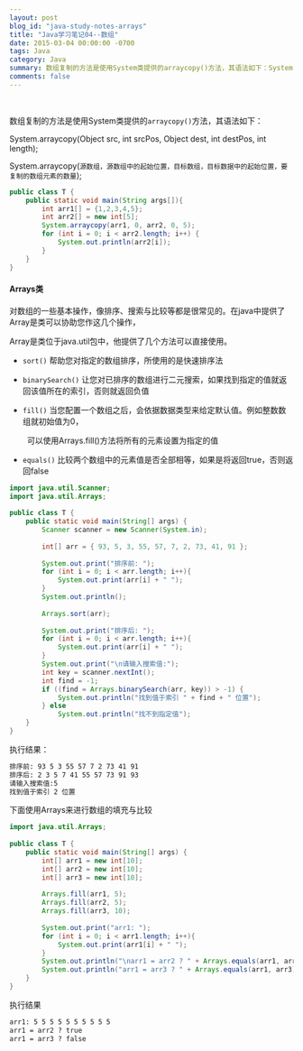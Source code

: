 ```yaml
---
layout: post
blog_id: "java-study-notes-arrays"
title: "Java学习笔记04--数组"
date: 2015-03-04 00:00:00 -0700
tags: Java
category: Java
summary: 数组复制的方法是使用System类提供的arraycopy()方法，其语法如下：System.arraycopy(Object src, int srcPos, Object dest, int destPos, int length);
comments: false
---
```

<br>

数组复制的方法是使用System类提供的`arraycopy()`方法，其语法如下：

System.arraycopy(Object src, int srcPos, Object dest, int destPos, int length);

System.arraycopy(`源数组，源数组中的起始位置，目标数组，目标数据中的起始位置，要复制的数组元素的数量`);

```java
public class T {  
    public static void main(String args[]){  
        int arr1[] = {1,2,3,4,5};  
        int arr2[] = new int[5];  
        System.arraycopy(arr1, 0, arr2, 0, 5);  
        for (int i = 0; i < arr2.length; i++) {  
            System.out.println(arr2[i]);  
        }  
    }  
}
```

#### Arrays类

对数组的一些基本操作，像排序、搜索与比较等都是很常见的。在java中提供了Array是类可以协助您作这几个操作，

Array是类位于java.util包中，他提供了几个方法可以直接使用。

* `sort()` 帮助您对指定的数组排序，所使用的是快速排序法

* `binarySearch()`  让您对已排序的数组进行二元搜索，如果找到指定的值就返回该值所在的索引，否则就返回负值

* `fill()` 当您配置一个数组之后，会依据数据类型来给定默认值。例如整数数组就初始值为0，

&nbsp;&nbsp;&nbsp;&nbsp;&nbsp;&nbsp;&nbsp;&nbsp;可以使用Arrays.fill()方法将所有的元素设置为指定的值

* `equals()` 比较两个数组中的元素值是否全部相等，如果是将返回true，否则返回false

```java
import java.util.Scanner;  
import java.util.Arrays;  
  
public class T {  
    public static void main(String[] args) {  
        Scanner scanner = new Scanner(System.in);  
  
        int[] arr = { 93, 5, 3, 55, 57, 7, 2, 73, 41, 91 };  
  
        System.out.print("排序前: ");  
        for (int i = 0; i < arr.length; i++){  
            System.out.print(arr[i] + " ");  
        }  
        System.out.println();  
  
        Arrays.sort(arr);  
  
        System.out.print("排序后: ");  
        for (int i = 0; i < arr.length; i++){  
            System.out.print(arr[i] + " ");  
        }  
        System.out.print("\n请输入搜索值:");  
        int key = scanner.nextInt();  
        int find = -1;  
        if ((find = Arrays.binarySearch(arr, key)) > -1) {  
            System.out.println("找到值于索引 " + find + " 位置");  
        } else  
            System.out.println("找不到指定值");  
    }  
}
```

执行结果：

```diff
排序前: 93 5 3 55 57 7 2 73 41 91   
排序后: 2 3 5 7 41 55 57 73 91 93   
请输入搜索值:5  
找到值于索引 2 位置
```

下面使用Arrays来进行数组的填充与比较

```java
import java.util.Arrays;  
  
public class T {  
    public static void main(String[] args) {  
        int[] arr1 = new int[10];  
        int[] arr2 = new int[10];  
        int[] arr3 = new int[10];  
  
        Arrays.fill(arr1, 5);  
        Arrays.fill(arr2, 5);  
        Arrays.fill(arr3, 10);  
  
        System.out.print("arr1: ");  
        for (int i = 0; i < arr1.length; i++){  
            System.out.print(arr1[i] + " ");      
        }  
        System.out.println("\narr1 = arr2 ? " + Arrays.equals(arr1, arr2));  
        System.out.println("arr1 = arr3 ? " + Arrays.equals(arr1, arr3));  
    }  
}
```

执行结果

```diff
arr1: 5 5 5 5 5 5 5 5 5 5   
arr1 = arr2 ? true  
arr1 = arr3 ? false
```
	
